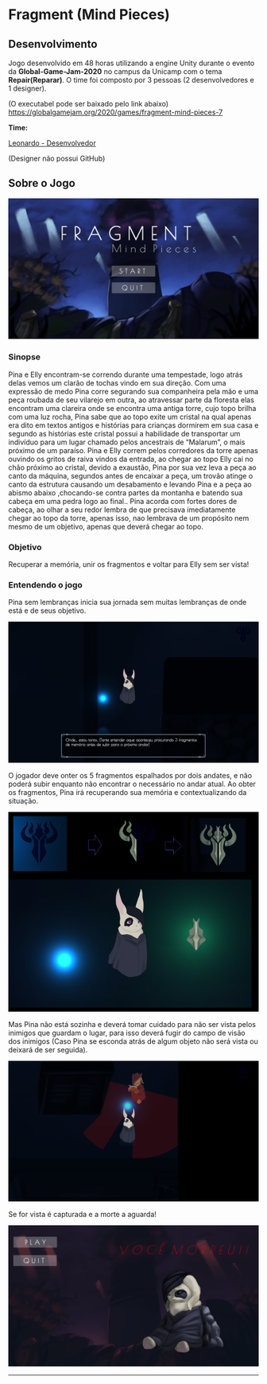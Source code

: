 # Fragment (Mind Pieces)

## Desenvolvimento

Jogo desenvolvido em 48 horas utilizando a engine Unity durante o evento da **Global-Game-Jam-2020** no campus da Unicamp com o tema **Repair(Reparar)**. O time foi composto por 3 pessoas (2 desenvolvedores e 1 designer).

(O executabel pode ser baixado pelo link abaixo)
https://globalgamejam.org/2020/games/fragment-mind-pieces-7

**Time:**

[Leonardo - Desenvolvedor](https://github.com/LZagatto)

(Designer não possui GitHub)

## Sobre o Jogo

![Menu](https://github.com/MayaraFreitas/Global-Game-Jam-2020/blob/master/gamejam2020/img/Menu.PNG)

### Sinopse

Pina e Elly encontram-se correndo durante uma tempestade, logo atrás delas vemos um clarão de tochas vindo em sua direção. Com uma expressão de medo Pina corre segurando sua companheira pela mão e uma peça roubada de seu vilarejo em outra, ao atravessar parte da floresta elas encontram uma clareira onde se encontra uma antiga torre, cujo topo brilha com uma luz rocha, Pina sabe que ao topo exite um cristal na qual apenas era dito em textos antigos e histórias para crianças dormirem em sua casa e segundo as histórias este cristal possui a habilidade de transportar um indivíduo para um lugar chamado pelos ancestrais de “Malarum”, o mais próximo de um paraíso. Pina e Elly correm pelos corredores da torre apenas ouvindo os gritos de raiva vindos da entrada, ao chegar ao topo Elly cai no chão próximo ao cristal, devido a exaustão, Pina por sua vez leva a peça ao canto da máquina, segundos antes de encaixar a peça, um trovão atinge o canto da estrutura causando um desabamento e levando Pina e a peça ao abismo abaixo ,chocando-se contra partes da montanha e batendo sua cabeça em uma pedra logo ao final.. Pina acorda com fortes dores de cabeça, ao olhar a seu redor lembra de que precisava imediatamente chegar ao topo da torre, apenas isso, nao lembrava de um propósito nem mesmo de um objetivo, apenas que deverá chegar ao topo.

### Objetivo

Recuperar a memória, unir os fragmentos e voltar para Elly sem ser vista!

### Entendendo o jogo

Pina sem lembranças inicia sua jornada sem muitas lembranças de onde está e de seus objetivo.

![Inicio](https://github.com/MayaraFreitas/Global-Game-Jam-2020/blob/master/gamejam2020/img/Inicio.PNG)

O jogador deve onter os 5 fragmentos espalhados por dois andates, e não poderá subir enquanto não encontrar o necessário no andar atual. Ao obter os fragmentos, Pina irá recuperando sua memória e contextualizando da situação.

![Fragmentos](https://github.com/MayaraFreitas/Global-Game-Jam-2020/blob/master/gamejam2020/img/Fragmentos.png)

Mas Pina não está sozinha e deverá tomar cuidado para não ser vista pelos inimigos que guardam o lugar, para isso deverá fugir do campo de visão dos inimigos (Caso Pina se esconda atrás de algum objeto não será vista ou deixará de ser seguida). 

![Inimigo](https://github.com/MayaraFreitas/Global-Game-Jam-2020/blob/master/gamejam2020/img/Inimigo.PNG)

Se for vista é capturada e a morte a aguarda!

![Morte](https://github.com/MayaraFreitas/Global-Game-Jam-2020/blob/master/gamejam2020/img/Morte.PNG)

----
